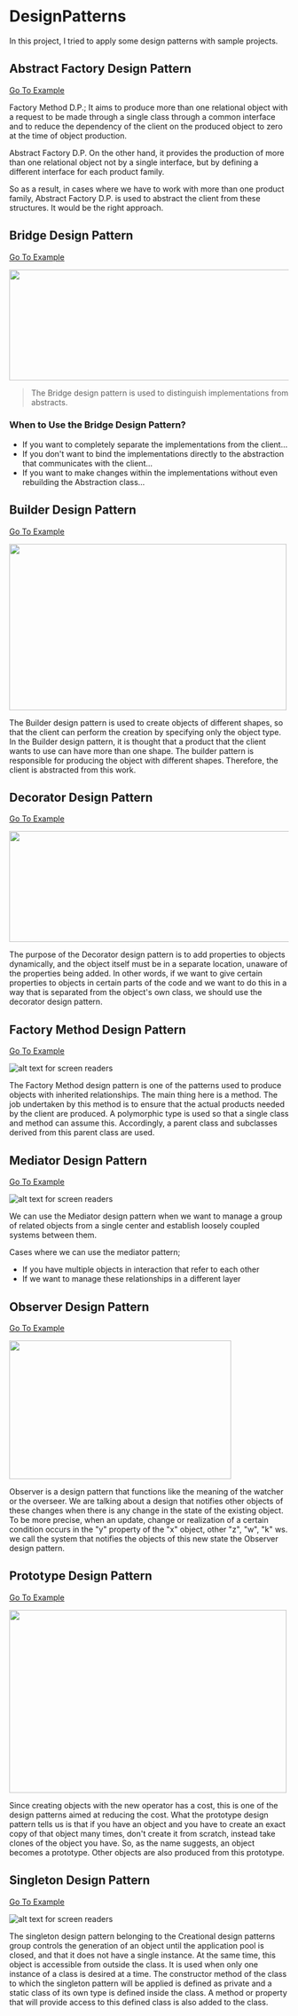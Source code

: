 # DesignPatterns
In this project, I tried to apply some design patterns with sample projects.


## Abstract Factory Design Pattern

[Go To Example](https://github.com/kadir-code/DesignPatterns/tree/master/AbstractFactory)

Factory Method D.P.; It aims to produce more than one relational object with a request to be made through a single class through a common interface and to reduce the dependency of the client on the produced object to zero at the time of object production.

Abstract Factory D.P. On the other hand, it provides the production of more than one relational object not by a single interface, but by defining a different interface for each product family.

So as a result, in cases where we have to work with more than one product family, Abstract Factory D.P. is used to abstract the client from these structures. It would be the right approach.
## Bridge Design Pattern

[Go To Example](https://github.com/kadir-code/DesignPatterns/tree/master/BridgeDesignPattern)

<img src="http://cagataykiziltan.net/wp-content/uploads/2018/09/bridgepattern1.png" width="600" height="200" />


> The Bridge design pattern is used to distinguish implementations from abstracts.

### When to Use the Bridge Design Pattern?

   * If you want to completely separate the implementations from the client…
   * If you don't want to bind the implementations directly to the abstraction that communicates with the client...
   * If you want to make changes within the implementations without even rebuilding the Abstraction class...

## Builder Design Pattern

[Go To Example](https://github.com/kadir-code/DesignPatterns/tree/master/BuilderPattern)

<img src="https://ibrahimbelkhiria.com/wp-content/uploads/2018/08/xebia-builder-officiel.png " width="500" height="300" />


The Builder design pattern is used to create objects of different shapes, so that the client can perform the creation by specifying only the object type. In the Builder design pattern, it is thought that a product that the client wants to use can have more than one shape. The builder pattern is responsible for producing the object with different shapes. Therefore, the client is abstracted from this work.

## Decorator Design Pattern

[Go To Example](https://github.com/kadir-code/DesignPatterns/tree/master/DecoratorDesignPattern)

<img src="http://cagataykiziltan.net/wp-content/uploads/2018/09/decorator.png" width="600" height="200" />


The purpose of the Decorator design pattern is to add properties to objects dynamically, and the object itself must be in a separate location, unaware of the properties being added. In other words, if we want to give certain properties to objects in certain parts of the code and we want to do this in a way that is separated from the object's own class, we should use the decorator design pattern.

## Factory Method Design Pattern

[Go To Example](https://github.com/kadir-code/DesignPatterns/tree/master/FactoryMethodPattern)

![alt text for screen readers](http://cagataykiziltan.net/wp-content/uploads/2018/09/factory-300x255.jpg )

The Factory Method design pattern is one of the patterns used to produce objects with inherited relationships. The main thing here is a method. The job undertaken by this method is to ensure that the actual products needed by the client are produced. A polymorphic type is used so that a single class and method can assume this. Accordingly, a parent class and subclasses derived from this parent class are used.

## Mediator Design Pattern

[Go To Example](https://github.com/kadir-code/DesignPatterns/tree/master/MediatorDesignPattern)

![alt text for screen readers](https://www.gencayyildiz.com/blog/wp-content/uploads/2021/02/C-Mediator-Design-PatternMediator-Tasarim-Deseni-5.png )

We can use the Mediator design pattern when we want to manage a group of related objects from a single center and establish loosely coupled systems between them.

Cases where we can use the mediator pattern;

* If you have multiple objects in interaction that refer to each other
* If we want to manage these relationships in a different layer

## Observer Design Pattern


[Go To Example](https://github.com/kadir-code/DesignPatterns/tree/master/ObserverDesignPattern)

<img src="https://www.researchgate.net/profile/Mohammad_Bsoul/publication/273871945/figure/fig6/AS:668638759624718@1536427311654/A-simplified-UML-class-diagram-for-the-Observer-design-pattern.png" width="400" height="250" />

Observer is a design pattern that functions like the meaning of the watcher or the overseer. We are talking about a design that notifies other objects of these changes when there is any change in the state of the existing object. To be more precise, when an update, change or realization of a certain condition occurs in the "y" property of the "x" object, other "z", "w", "k" ws. we call the system that notifies the objects of this new state the Observer design pattern.

## Prototype Design Pattern

[Go To Example](https://github.com/kadir-code/DesignPatterns/tree/master/PrototypeDesignPattern)

<img src="https://www.tutorialspoint.com/design_pattern/images/prototype_pattern_uml_diagram.jpg" width="500" height="330" />

Since creating objects with the new operator has a cost, this is one of the design patterns aimed at reducing the cost. What the prototype design pattern tells us is that if you have an object and you have to create an exact copy of that object many times, don't create it from scratch, instead take clones of the object you have. So, as the name suggests, an object becomes a prototype. Other objects are also produced from this prototype.

## Singleton Design Pattern

[Go To Example](https://github.com/kadir-code/DesignPatterns/tree/master/SingletonPattern)

![alt text for screen readers](https://refactoring.guru/images/patterns/diagrams/singleton/structure-en.png?id=4e4306d3a90f40d74c7a )

The singleton design pattern belonging to the Creational design patterns group controls the generation of an object until the application pool is closed, and that it does not have a single instance. At the same time, this object is accessible from outside the class. It is used when only one instance of a class is desired at a time. The constructor method of the class to which the singleton pattern will be applied is defined as private and a static class of its own type is defined inside the class. A method or property that will provide access to this defined class is also added to the class.








